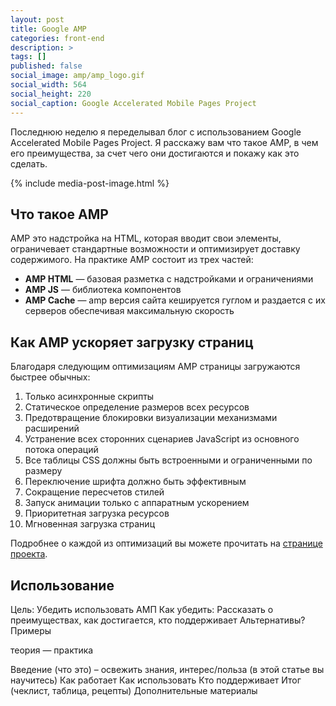 ```yaml
---
layout: post
title: Google AMP
categories: front-end
description: >
tags: []
published: false
social_image: amp/amp_logo.gif
social_width: 564
social_height: 220
social_caption: Google Accelerated Mobile Pages Project
---
```


Последнюю неделю я переделывал блог с использованием Google Accelerated Mobile Pages Project. Я расскажу вам что такое AMP, в чем его преимущества, за счет чего они достигаются и покажу как это сделать.

<!-- more -->

{% include media-post-image.html %}

## Что такое AMP

AMP это надстройка на HTML, которая вводит свои элементы, ограничевает стандартные возможности и оптимизирует доставку содержимого. На практике AMP состоит из трех частей:

* **AMP HTML** — базовая разметка с надстройками и ограничениями
* **AMP JS** — библиотека компонентов
* **AMP Cache** — amp версия сайта кешируется гуглом и раздается с их серверов обеспечивая максимальную скорость

## Как AMP ускоряет загрузку страниц

Благодаря следующим оптимизациям AMP страницы загружаются быстрее обычных:

1. Только асинхронные скрипты
1. Статическое определение размеров всех ресурсов
1. Предотвращение блокировки визуализации механизмами расширений
1. Устранение всех сторонних сценариев JavaScript из основного потока операций
1. Все таблицы CSS должны быть встроенными и ограниченными по размеру
1. Переключение шрифта должно быть эффективным
1. Сокращение пересчетов стилей
1. Запуск анимации только с аппаратным ускорением
1. Приоритетная загрузка ресурсов
1. Мгновенная загрузка страниц

Подробнее о каждой из оптимизаций вы можете прочитать на [странице проекта](https://www.ampproject.org/ru/learn/how-amp-works/).

## Использование

Цель: Убедить использовать АМП
Как убедить: Рассказать о преимуществах, как достигается, кто поддерживает
Альтернативы?
Примеры

теория — практика

Введение (что это) – освежить знания, интерес/польза (в этой статье вы научитесь)
Как работает
Как использовать
Кто поддерживает
Итог (чеклист, таблица, рецепты)
Дополнительные материалы
